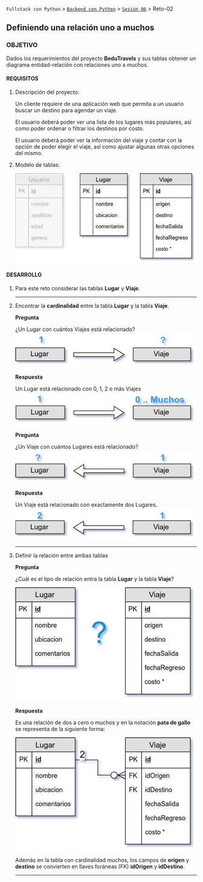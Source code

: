`Fullstack con Python` > [`Backend con Python`](../../Readme.md) > [`Sesión 06`](../Readme.md) > Reto-02
## Definiendo una relación uno a muchos

### OBJETIVO
Dados los requerimientos del proyecto __BeduTravels__ y sus tablas obtener un diagrama entidad-relación con relaciones uno a muchos.

#### REQUISITOS
1. Descripción del proyecto:

   Un cliente requiere de una aplicación web que permita a un usuario buscar un destino para agendar un viaje.

   El usuario deberá poder ver una lista de los lugares más populares, así como poder ordenar o filtrar los destinos por costo.

   El usuario deberá poder ver la información del viaje y contar con la opción de poder elegir el viaje, así como ajustar algunas otras opciones del mismo.

1. Modelo de tablas:

   ![Diagrama de tablas](assets/modelo-tablas.jpg)

#### DESARROLLO
1. Para este reto considerar las tablas __Lugar__ y __Viaje__.
   ***

1. Encontrar la __cardinalidad__ entre la tabla __Lugar__ y la tabla __Viaje__.

   __Pregunta__

   ¿Un Lugar con cuántos Viajes está relacionado? ![Pregunta](assets/relaciones-1-muchos-01.jpg)   

   __Respuesta__

   Un Lugar está relacionado con 0, 1, 2 o más Viajes ![Solución](assets/relaciones-1-muchos-02.jpg)   

   __Pregunta__

   ¿Un Viaje con cuántos Lugares está relacionado? ![Pregunta](assets/relaciones-1-muchos-03.jpg)   

   __Respuesta__

   Un Viaje está relacionado con exactamente dos Lugares. ![Solución](assets/relaciones-1-muchos-04.jpg)
   ***

1. Definir la relación entre ambas tablas

   __Pregunta__

   ¿Cuál es el tipo de relación entra la tabla __Lugar__ y la tabla __Viaje__?

   ![Pregunta](assets/relaciones-1-muchos-05.jpg)

   __Respuesta__

   Es una relación de dos a cero o muchos y en la notación __pata de gallo__ se representa de la siguiente forma:

   ![Solución](modelo-entidad-relacion.jpg)

   Además en la tabla con cardinalidad muchos, los campos de __origen__ y __destino__ se convierten en llaves foráneas (FK) __idOrigen__ y __idDestino__.
   ***
